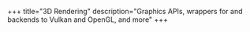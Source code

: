 +++
title="3D Rendering"
description="Graphics APIs, wrappers for and backends to Vulkan and OpenGL, and more"
+++